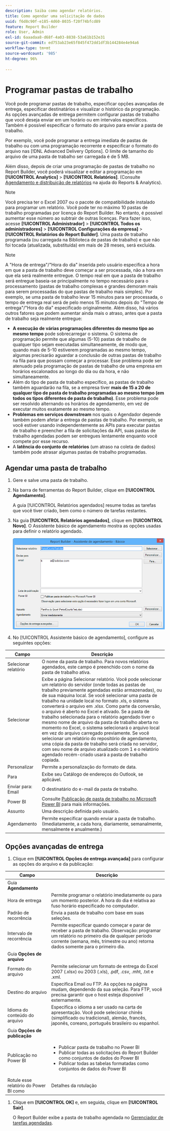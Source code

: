 ```yaml
---
description: Saiba como agendar relatórios.
title: Como agendar uma solicitação de dados
uuid: f6d8c90f-e185-4d60-8035-f20f74bfcd89
feature: Report Builder
role: User, Admin
exl-id: 6aaadaa8-d68f-4a03-8838-53a61b152e31
source-git-commit: ed753ab23e65f845f472dd1df3b144284e4e94a6
workflow-type: tm+mt
source-wordcount: '985'
ht-degree: 96%

---
```


# Programar pastas de trabalho

Você pode programar pastas de trabalho, especificar opções avançadas de entrega, especificar destinatários e visualizar o histórico da programação. As opções avançadas de entrega permitem configurar pastas de trabalho que você deseja enviar em um horário ou em intervalos específicos. Também é possível especificar o formato do arquivo para enviar a pasta de trabalho.

Por exemplo, você pode programar a entrega imediata de pastas de trabalho ou com uma programação recorrente e especificar o formato do arquivo nas [!DNL Advanced Delivery Options]. O limite de tamanho do arquivo de uma pasta de trabalho ser carregada é de 5 MB.

Além disso, depois de criar uma programação de pastas de trabalho no Report Builder, você poderá visualizar e editar a programação em **[!UICONTROL Analytics]** > **[!UICONTROL Relatórios]**. (Consulte [Agendamento e distribuição de relatórios](/help/analyze/reports-analytics/scheduling.md) na ajuda do Reports &amp; Analytics).

>[!NOTE]
>
>Você precisa ter o Excel 2007 ou o pacote de compatibilidade instalado para programar um relatório. Você pode ter no máximo 10 pastas de trabalho programadas por licença do Report Builder. No entanto, é possível aumentar esse número ao subtrair de outras licenças. Para fazer isso, acesse **[!UICONTROL Administrador]** > **[!UICONTROL Todos os administradores]** > **[!UICONTROL Configurações da empresa]** > **[!UICONTROL Relatórios do Report Builder]**. Uma pasta de trabalho programada (ou carregada na Biblioteca de pastas de trabalho) e que não foi tocada (atualizada, substituída) em mais de 28 meses, será excluída.

>[!NOTE]
>
>A &quot;Hora de entrega&quot;/&quot;Hora do dia&quot; inserida pelo usuário especifica a hora em que a pasta de trabalho deve começar a ser processada, não a hora em que ela será realmente entregue. O tempo real em que a pasta de trabalho será entregue baseia-se principalmente no tempo necessário para o processamento (pastas de trabalho complexas e grandes demoram mais para serem processadas do que pastas de trabalho mais simples). Por exemplo, se uma pasta de trabalho levar 15 minutos para ser processada, o tempo de entrega real será de pelo menos 15 minutos depois do &quot;Tempo de entrega&quot;/&quot;Hora do dia&quot; especificado originalmente.
>Além disso, há vários outros fatores que podem aumentar ainda mais o atraso, antes que a pasta de trabalho seja realmente entregue:
>
> * **A execução de várias programações diferentes do mesmo tipo ao mesmo tempo** pode sobrecarregar o sistema. O sistema de programação permite que algumas (5-10) pastas de trabalho de qualquer tipo sejam executadas simultaneamente, de modo que, quando mais de 5-10 estiverem programadas ao mesmo tempo, algumas precisarão aguardar a conclusão de outras pastas de trabalho na fila para que possam começar a processar. Esse problema pode ser atenuado pela programação de pastas de trabalho de uma empresa em horários escalonados ao longo do dia ou da hora, e não simultaneamente.
> * Além do tipo de pasta de trabalho específico, as pastas de trabalho também aguardarão na fila, se a empresa tiver **mais de 15 a 20 de qualquer tipo de pasta de trabalho programadas ao mesmo tempo (em todos os tipos diferentes de pasta de trabalho)**. Esse problema pode ser resolvido alternando os horários de agendamento, em vez de executar muitos exatamente ao mesmo tempo.
> * **Problemas em serviços downstream** nos quais o Agendador depende também podem afetar a entrega de pastas de trabalho. Por exemplo, se você estiver usando independentemente as APIs para executar pastas de trabalho e preencher a fila de solicitações da API, suas pastas de trabalho agendadas podem ser entregues lentamente enquanto você compete por esse recurso.
> * A **latência do conjunto de relatórios** (um atraso na coleta de dados) também pode atrasar algumas pastas de trabalho programadas.

## Agendar uma pasta de trabalho

1. Gere e salve uma pasta de trabalho.
1. Na barra de ferramentas do Report Builder, clique em **[!UICONTROL Agendamento]**.

   A guia [!UICONTROL Relatórios agendados] resume todas as tarefas que você tiver criado, bem como o número de tarefas restantes.
1. Na guia **[!UICONTROL Relatórios agendados]**, clique em **[!UICONTROL Novo]**. O Assistente básico de agendamento mostra as opções usadas para definir o relatório agendado.

   ![Captura de tela mostrando o Assistente básico de agendamento.](assets/simple-schedule-wizard.png)

1. No [!UICONTROL Assistente básico de agendamento], configure as seguintes opções:

| Campo | Descrição |
|--- |--- |
| Selecionar relatório | O nome da pasta de trabalho. Para novos relatórios agendados, este campo é preenchido com o nome da pasta de trabalho ativa. |
| Selecionar | Exibe a página Selecionar relatório. Você pode selecionar um relatório do servidor (onde todas as pastas de trabalho previamente agendadas estão armazenadas), ou de sua máquina local. Se você selecionar uma pasta de trabalho na unidade local no formato .xls, o sistema converterá o arquivo em .xlsx. Como parte da conversão, o arquivo é aberto no Excel e ativado. Se a pasta de trabalho selecionada para o relatório agendado tiver o mesmo nome de arquivo da pasta de trabalho aberta no momento no Excel, o sistema selecionará o arquivo local em vez do arquivo carregado previamente. Se você selecionar um relatório do repositório de agendamento, uma cópia da pasta de trabalho será criada no servidor, com seu nome de arquivo atualizado com 1 e o relatório agendado recém-criado usará a pasta de trabalho copiada. |
| Personalizar | Permite a personalização do formato de data. |
| Para | Exibe seu Catálogo de endereços do Outlook, se aplicável. |
| Enviar para: Email | O destinatário do e-mail da pasta de trabalho. |
| Power BI | Consulte [Publicação de pasta de trabalho no Microsoft Power BI](/help/analyze/report-builder/c-publish-power-bi/integration-power-bi.md) para mais informações. |
| Assunto | Uma descrição definida pelo usuário. |
| Agendamento | Permite especificar quando enviar a pasta de trabalho. (Imediatamente, a cada hora, diariamente, semanalmente, mensalmente e anualmente.) |

## Opções avançadas de entrega

1. Clique em **[!UICONTROL Opções de entrega avançada]** para configurar as opções do arquivo e da publicação:

| Campo | Descrição |
|--- |--- |
| Guia **Agendamento** |  |
| Hora de entrega | Permite programar o relatório imediatamente ou para um momento posterior. A hora do dia é relativa ao fuso horário especificado no computador. |
| Padrão de recorrência | Envia a pasta de trabalho com base em suas seleções. |
| Intervalo de recorrência | Permite especificar quando começar e parar de receber a pasta de trabalho.   Observação: programar um relatório no primeiro dia de qualquer período corrente (semana, mês, trimestre ou ano) retorna dados somente para o primeiro dia. |
| Guia **Opções de arquivo** |  |
| Formato do arquivo | Permite selecionar um formato de entrega do Excel 2007 (.xlsx) ou 2003 (.xls), .pdf, .csv, .mht, .txt e .xml. |
| Destino do arquivo | Especifica Email ou FTP. As opções na página mudam, dependendo da sua seleção. Para FTP, você precisa garantir que o host esteja disponível externamente. |
| Idioma do conteúdo do arquivo | Especifica o idioma a ser usado na carta de apresentação. Você pode selecionar chinês (simplificado ou tradicional), alemão, francês, japonês, coreano, português brasileiro ou espanhol. |
| Guia **Opções de publicação** |  |
| Publicação no Power BI | <ul><li>Publicar pasta de trabalho no Power BI</li><li>Publicar todas as solicitações do Report Builder como conjuntos de dados do Power BI</li><li>Publicar todas as tabelas formatadas como conjuntos de dados do Power BI</li></ul> |
| Rotule esse relatório do Power BI como | Detalhes da rotulação |

1. Clique em **[!UICONTROL OK]** e, em seguida, clique em **[!UICONTROL Sair]**.

   O Report Builder exibe a pasta de trabalho agendada no [Gerenciador de tarefas agendadas](/help/analyze/report-builder/r-arb-scheduled-reports.md).
